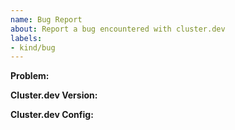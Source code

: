 ```yaml
---
name: Bug Report
about: Report a bug encountered with cluster.dev
labels:
- kind/bug
---
```

<!-- Thanks for filing an issue! -->

<!--Required Information-->
**Problem:**

**Cluster.dev Version:**

**Cluster.dev Config:**

```yaml

```


<!--Optional Information (remove the comment tags around information you would like to include)-->

<!-- Proposed Solution:-->

<!--Additional Information:-->
